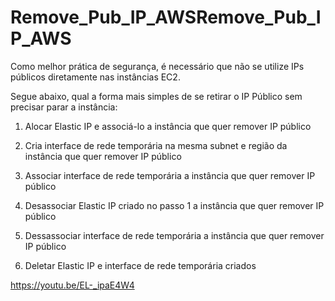 # Remove_Pub_IP_AWSRemove_Pub_IP_AWS

Como melhor prática de segurança, é necessário que não se utilize IPs públicos diretamente nas instâncias EC2.

Segue abaixo, qual a forma mais simples de se retirar o IP Público sem precisar parar a instância:

1) Alocar Elastic IP e associá-lo a instância que quer remover IP público

2) Cria interface de rede temporária na mesma subnet e região da instância que quer remover IP público

3) Associar interface de rede temporária a instância que quer remover IP público

4) Desassociar Elastic IP criado no passo 1 a instância que quer remover IP público

5) Dessassociar interface de rede temporária a instância que quer remover IP público

6) Deletar Elastic IP e interface de rede temporária criados

https://youtu.be/EL-_ipaE4W4
